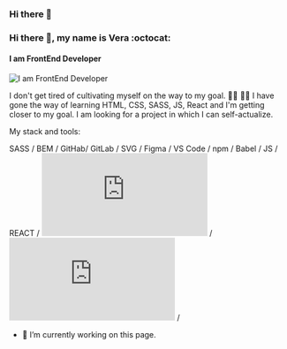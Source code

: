 ### Hi there 👋

### Hi there 👋, my name is Vera :octocat:
#### I am FrontEnd Developer 
![I am FrontEnd Developer](https://arturssmirnovs.github.io/github-profile-readme-generator/images/banner.png)

I don't get tired of cultivating myself on the way to my goal.	:walking_woman: :woman_student: I have gone the way of learning HTML, CSS, SASS, JS, React and I'm getting closer to my goal. I am looking for a project in which I can self-actualize.

My stack and tools:

 SASS / BEM / GitHab/ GitLab / SVG / Figma / VS Code / npm / Babel / JS / REACT / 
![HTML](https://cdn.jsdelivr.net/gh/devicons/devicon@v2.11.0/devicon.min.css)  / 
![CSS3](https://cdn.jsdelivr.net/gh/devicons/devicon@v2.11.0/devicon.min.css) /
- 🔭 I’m currently working on this page. 

